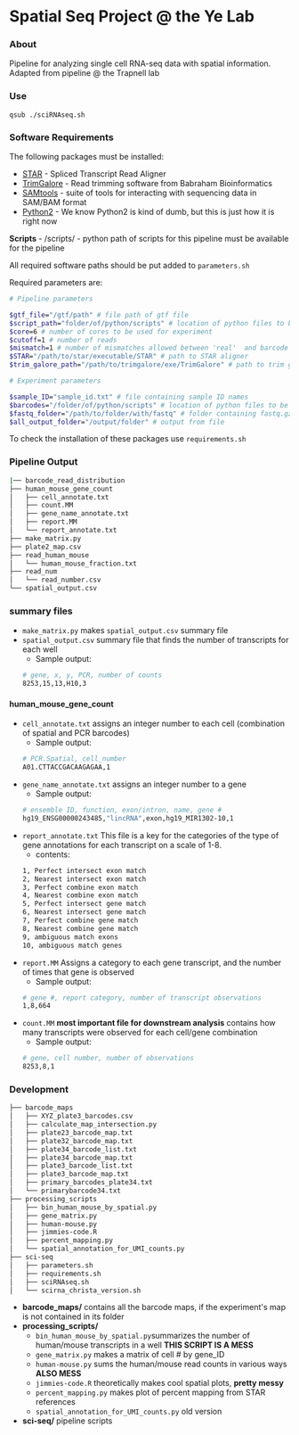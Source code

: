 # Spatial Seq Project @ the Ye Lab

### About

Pipeline for analyzing single cell RNA-seq data with spatial information. Adapted from pipeline @ the Trapnell lab

### Use

`qsub ./sciRNAseq.sh`

### Software Requirements

The following packages must be installed:
* [STAR](https://github.com/alexdobin/STAR) - Spliced Transcript Read Aligner  
* [TrimGalore](https://www.bioinformatics.babraham.ac.uk/projects/trim_galore/) - Read trimming software from Babraham Bioinformatics
* [SAMtools](http://samtools.sourceforge.net/) - suite of tools for interacting with sequencing data in SAM/BAM format
* [Python2](https://www.python.org/downloads/) - We know Python2 is kind of dumb, but this is just how it is right now

**Scripts** - /scripts/ - python path of scripts for this pipeline must be available for the pipeline

All required software paths should be put added to `parameters.sh`

Required parameters are:

```bash
# Pipeline parameters

$gtf_file="/gtf/path" # file path of gtf file
$script_path="folder/of/python/scripts" # location of python files to be used
$core=6 # number of cores to be used for experiment
$cutoff=1 # number of reads
$mismatch=1 # number of mismatches allowed between 'real'  and barcode and barcode observed in R2
$STAR="/path/to/star/executable/STAR" # path to STAR aligner
$trim_galore_path="/path/to/trimgalore/exe/TrimGalore" # path to trim galore
```

```bash
# Experiment parameters

$sample_ID="sample_id.txt" # file containing sample ID names
$barcodes="/folder/of/python/scripts" # location of python files to be used
$fastq_folder="/path/to/folder/with/fastq" # folder containing fastq.gz files
$all_output_folder="/output/folder" # output from file
```

To check the installation of these packages use `requirements.sh`

### Pipeline Output

``` bash
|── barcode_read_distribution
├── human_mouse_gene_count
│   ├── cell_annotate.txt
│   ├── count.MM
│   ├── gene_name_annotate.txt
│   ├── report.MM
│   └── report_annotate.txt
├── make_matrix.py
├── plate2_map.csv
├── read_human_mouse
│   └── human_mouse_fraction.txt
├── read_num
│   └── read_number.csv
└── spatial_output.csv
```

### summary files

* `make_matrix.py` makes `spatial_output.csv` summary file
* `spatial_output.csv` summary file that finds the number of transcripts for each well
    * Sample output:
    ``` bash
    # gene, x, y, PCR, number of counts
    8253,15,13,H10,3
  ```

#### human_mouse_gene_count
* `cell_annotate.txt` assigns an integer number to each cell (combination of spatial and PCR barcodes)  
    * Sample output:
    ``` bash
    # PCR.Spatial, cell_number
    A01.CTTACCGACAAGAGAA,1
    ```
* `gene_name_annotate.txt` assigns an integer number to a gene
    * Sample output:
    ``` bash
    # ensemble ID, function, exon/intron, name, gene #
    hg19_ENSG00000243485,"lincRNA",exon,hg19_MIR1302-10,1
    ```
* `report_annotate.txt` This file is a key for the categories of the type of gene annotations for each transcript on a scale of 1-8.
    * contents:
    ``` bash
    1, Perfect intersect exon match
    2, Nearest intersect exon match
    3, Perfect combine exon match
    4, Nearest combine exon match
    5, Perfect intersect gene match
    6, Nearest intersect gene match
    7, Perfect combine gene match
    8, Nearest combine gene match
    9, ambiguous match exons
    10, ambiguous match genes
    ```
* `report.MM` Assigns a category to each gene transcript, and the number of times that gene is observed
    * Sample output:
    ``` bash
    # gene #, report category, number of transcript observations
    1,8,664
    ```
* `count.MM` **most important file for downstream analysis** contains how many transcripts were observed for each cell/gene combination
    * Sample output:
    ``` bash
    # gene, cell number, number of observations
    8253,8,1
    ```

### Development

``` bash
├── barcode_maps
│   ├── XYZ_plate3_barcodes.csv
│   ├── calculate_map_intersection.py
│   ├── plate23_barcode_map.txt
│   ├── plate32_barcode_map.txt
│   ├── plate34_barcode_list.txt
│   ├── plate34_barcode_map.txt
│   ├── plate3_barcode_list.txt
│   ├── plate3_barcode_map.txt
│   ├── primary_barcodes_plate34.txt
│   └── primarybarcode34.txt
├── processing_scripts
│   ├── bin_human_mouse_by_spatial.py
│   ├── gene_matrix.py
│   ├── human-mouse.py
│   ├── jimmies-code.R
│   ├── percent_mapping.py
│   └── spatial_annotation_for_UMI_counts.py
├── sci-seq
│   ├── parameters.sh
│   ├── requirements.sh
│   ├── sciRNAseq.sh
│   └── scirna_christa_version.sh
```

* **barcode_maps/** contains all the barcode maps, if the experiment's map is not contained in its folder
* **processing_scripts/**
    * `bin_human_mouse_by_spatial.py`summarizes the number of human/mouse transcripts in a well **THIS SCRIPT IS A MESS**
    * `gene_matrix.py` makes a matrix of cell # by gene_ID
    * `human-mouse.py` sums the human/mouse read counts in various ways **ALSO MESS**
    * `jimmies-code.R` theoretically makes cool spatial plots, **pretty messy**
    * `percent_mapping.py` makes plot of percent mapping from STAR references
    * `spatial_annotation_for_UMI_counts.py` old version
* **sci-seq/** pipeline scripts 
